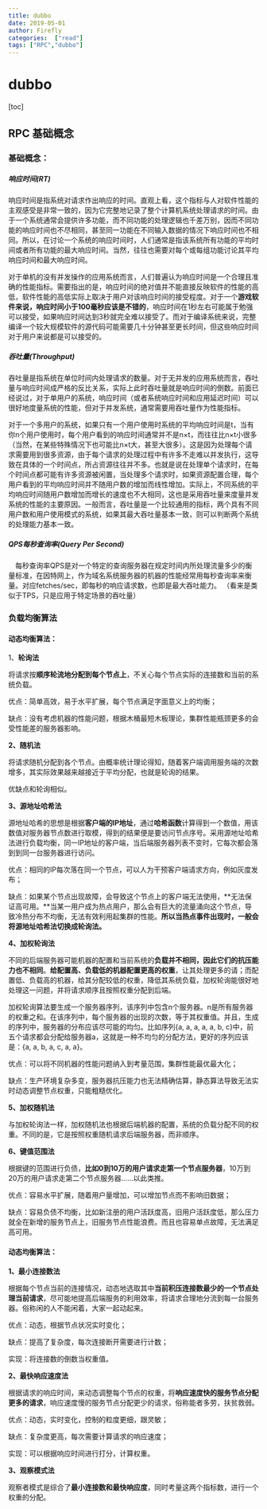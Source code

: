 ```yaml
---
title: dubbo
date: 2019-05-01
author: Firefly
categories:  ["read"]
tags: ["RPC","dubbo"]
---
```





# dubbo

[toc]

## RPC 基础概念

### 基础概念：

##### 响应时间(RT)

响应时间是指系统对请求作出响应的时间。直观上看，这个指标与人对软件性能的主观感受是非常一致的，因为它完整地记录了整个计算机系统处理请求的时间。由于一个系统通常会提供许多功能，而不同功能的处理逻辑也千差万别，因而不同功能的响应时间也不尽相同，甚至同一功能在不同输入数据的情况下响应时间也不相同。所以，在讨论一个系统的响应时间时，人们通常是指该系统所有功能的平均时间或者所有功能的最大响应时间。当然，往往也需要对每个或每组功能讨论其平均响应时间和最大响应时间。

对于单机的没有并发操作的应用系统而言，人们普遍认为响应时间是一个合理且准确的性能指标。需要指出的是，响应时间的绝对值并不能直接反映软件的性能的高低，软件性能的高低实际上取决于用户对该响应时间的接受程度。对于一个**游戏软件来说，响应时间小于100毫秒应该是不错的**，响应时间在1秒左右可能属于勉强可以接受，如果响应时间达到3秒就完全难以接受了。而对于编译系统来说，完整编译一个较大规模软件的源代码可能需要几十分钟甚至更长时间，但这些响应时间对于用户来说都是可以接受的。　

##### 吞吐量(Throughput)

​	吞吐量是指系统在单位时间内处理请求的数量。对于无并发的应用系统而言，吞吐量与响应时间成严格的反比关系，实际上此时吞吐量就是响应时间的倒数。前面已经说过，对于单用户的系统，响应时间（或者系统响应时间和应用延迟时间）可以很好地度量系统的性能，但对于并发系统，通常需要用吞吐量作为性能指标。

​	对于一个多用户的系统，如果只有一个用户使用时系统的平均响应时间是t，当有你n个用户使用时，每个用户看到的响应时间通常并不是n×t，而往往比n×t小很多（当然，在某些特殊情况下也可能比n×t大，甚至大很多）。这是因为处理每个请求需要用到很多资源，由于每个请求的处理过程中有许多不走难以并发执行，这导致在具体的一个时间点，所占资源往往并不多。也就是说在处理单个请求时，在每个时间点都可能有许多资源被闲置，当处理多个请求时，如果资源配置合理，每个用户看到的平均响应时间并不随用户数的增加而线性增加。实际上，不同系统的平均响应时间随用户数增加而增长的速度也不大相同，这也是采用吞吐量来度量并发系统的性能的主要原因。一般而言，吞吐量是一个比较通用的指标，两个具有不同用户数和用户使用模式的系统，如果其最大吞吐量基本一致，则可以判断两个系统的处理能力基本一致。

##### QPS每秒查询率(Query Per Second)

　每秒查询率QPS是对一个特定的查询服务器在规定时间内所处理流量多少的衡量标准，在因特网上，作为域名系统服务器的机器的性能经常用每秒查询率来衡量。对应fetches/sec，即每秒的响应请求数，也即是最大吞吐能力。 （看来是类似于TPS，只是应用于特定场景的吞吐量）



### 负载均衡算法

#### 动态均衡算法：

1、**轮询法**

将请求按**顺序轮流地分配到每个节点上**，不关心每个节点实际的连接数和当前的系统负载。

优点：简单高效，易于水平扩展，每个节点满足字面意义上的均衡；

缺点：没有考虑机器的性能问题，根据木桶最短木板理论，集群性能瓶颈更多的会受性能差的服务器影响。

 **2、随机法**

将请求随机分配到各个节点。由概率统计理论得知，随着客户端调用服务端的次数增多，其实际效果越来越接近于平均分配，也就是轮询的结果。

优缺点和轮询相似。

**3、源地址哈希法**

   源地址哈希的思想是根据**客户端的IP地址**，通过**哈希函数**计算得到一个数值，用该数值对服务器节点数进行取模，得到的结果便是要访问节点序号。采用源地址哈希法进行负载均衡，同一IP地址的客户端，当后端服务器列表不变时，它每次都会落到到同一台服务器进行访问。

优点：相同的IP每次落在同一个节点，可以人为干预客户端请求方向，例如灰度发布；

缺点：如果某个节点出现故障，会导致这个节点上的客户端无法使用，**无法保证高可用。**当某一用户成为热点用户，那么会有巨大的流量涌向这个节点，导致冷热分布不均衡，无法有效利用起集群的性能。**所以当热点事件出现时，一般会将源地址哈希法切换成轮询法。**

**4、加权轮询法**

   不同的后端服务器可能机器的配置和当前系统的**负载并不相同，因此它们的抗压能力也不相同**。**给配置高、负载低的机器配置更高的权重**，让其处理更多的请；而配置低、负载高的机器，给其分配较低的权重，降低其系统负载，加权轮询能很好地处理这一问题，并将请求顺序且按照权重分配到后端。

加权轮询算法要生成一个服务器序列，该序列中包含n个服务器。n是所有服务器的权重之和。在该序列中，每个服务器的出现的次数，等于其权重值。并且，生成的序列中，服务器的分布应该尽可能的均匀。比如序列{a, a, a, a, a, b, c}中，前五个请求都会分配给服务器a，这就是一种不均匀的分配方法，更好的序列应该是：{a, a, b, a, c, a, a}。

优点：可以将不同机器的性能问题纳入到考量范围，集群性能最优最大化；

缺点：生产环境复杂多变，服务器抗压能力也无法精确估算，静态算法导致无法实时动态调整节点权重，只能粗糙优化。

**5、加权随机法**

与加权轮询法一样，加权随机法也根据后端机器的配置，系统的负载分配不同的权重。不同的是，它是按照权重随机请求后端服务器，而非顺序。

**6、键值范围法**

根据键的范围进行负债，**比如0到10万的用户请求走第一个节点服务器**，10万到20万的用户请求走第二个节点服务器……以此类推。

优点：容易水平扩展，随着用户量增加，可以增加节点而不影响旧数据；

缺点：容易负债不均衡，比如新注册的用户活跃度高，旧用户活跃度低，那么压力就全在新增的服务节点上，旧服务节点性能浪费。而且也容易单点故障，无法满足高可用。



#### 动态均衡算法：

**1、最小连接数法**

根据每个节点当前的连接情况，动态地选取其中**当前积压连接数最少的一个节点处理当前请求**，尽可能地提高后端服务的利用效率，将请求合理地分流到每一台服务器。俗称闲的人不能闲着，大家一起动起来。

优点：动态，根据节点状况实时变化；

缺点：提高了复杂度，每次连接断开需要进行计数；

实现：将连接数的倒数当权重值。

 

**2、最快响应速度法**

根据请求的响应时间，来动态调整每个节点的权重，将**响应速度快的服务节点分配更多的请求**，响应速度慢的服务节点分配更少的请求，俗称能者多劳，扶贫救弱。

优点：动态，实时变化，控制的粒度更细，跟灵敏；

缺点：复杂度更高，每次需要计算请求的响应速度；

实现：可以根据响应时间进行打分，计算权重。

 

**3、观察模式法**

观察者模式是综合了**最小连接数和最快响应度**，同时考量这两个指标数，进行一个权重的分配。














